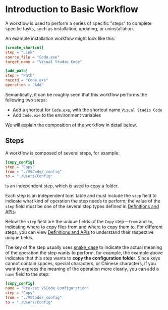 # Introduction to Basic Workflow

A workflow is used to perform a series of specific "steps" to complete specific tasks, such as installation, updating, or uninstallation.

An example installation workflow might look like this:
```toml
[create_shortcut]
step = "Link"
source_file = "Code.exe"
target_name = "Visual Studio Code"

[add_path]
step = "Path"
record = "Code.exe"
operation = "Add"
```
Semantically, it can be roughly seen that this workflow performs the following two steps:
* Add a shortcut for `Code.exe`, with the shortcut name `Visual Studio Code`
* Add `Code.exe` to the environment variables

We will explain the composition of the workflow in detail below.

## Steps
A workflow is composed of several steps, for example:
```toml
[copy_config]
step = "Copy"
from = "./VSCode/_config"
to = "./Users/Config"
```
is an independent step, which is used to copy a folder.

Each step is an independent toml table and must include the `step` field to indicate what kind of operation the step needs to perform; the value of the `step` field must be one of the several step types defined in [Definitions and APIs](/nep/definition/4-steps/0-general).

Below the `step` field are the unique fields of the `Copy` step—`from` and `to`, indicating where to copy files from and where to copy them to. For different steps, you can view [Definitions and APIs](/nep/definition/4-steps/0-general) to understand their respective unique fields.

The key of the step usually uses [snake_case](https://en.wikipedia.org/wiki/Snake_case) to indicate the actual meaning of the operation the step wants to perform, for example, the example above indicates that this step wants to **copy the configuration folder**. Since keys cannot contain spaces, special characters, or Chinese characters, if you want to express the meaning of the operation more clearly, you can add a `name` field to the step:
```toml
[copy_config]
name = "Pre-set VSCode Configuration"
step = "Copy"
from = "./VSCode/_config"
to = "./Users/Config"
```
